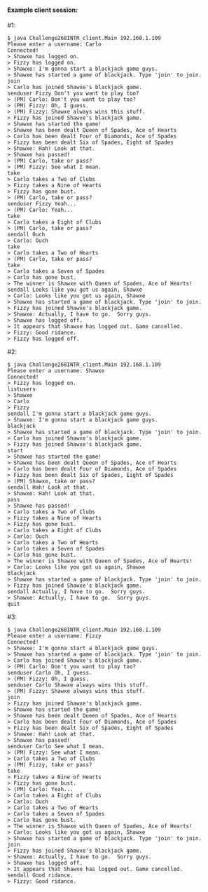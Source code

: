 #### Example client session:

\#1:

    $ java Challenge268INTR_client.Main 192.168.1.109
    Please enter a username: Carlo
    Connected!
    > Shawxe has logged on.
    > Fizzy has logged on.
    > Shawxe: I'm gonna start a blackjack game guys.
    > Shawxe has started a game of blackjack. Type 'join' to join.
    join
    > Carlo has joined Shawxe's blackjack game.
    senduser Fizzy Don't you want to play too?
    > (PM) Carlo: Don't you want to play too?
    > (PM) Fizzy: Oh, I guess.
    > (PM) Fizzy: Shawxe always wins this stuff.
    > Fizzy has joined Shawxe's blackjack game.
    > Shawxe has started the game!
    > Shawxe has been dealt Queen of Spades, Ace of Hearts
    > Carlo has been dealt Four of Diamonds, Ace of Spades
    > Fizzy has been dealt Six of Spades, Eight of Spades
    > Shawxe: Hah! Look at that.
    > Shawxe has passed!
    > (PM) Carlo, take or pass?
    > (PM) Fizzy: See what I mean.
    take
    > Carlo takes a Two of Clubs
    > Fizzy takes a Nine of Hearts
    > Fizzy has gone bust.
    > (PM) Carlo, take or pass?
    senduser Fizzy Yeah...
    > (PM) Carlo: Yeah...
    take
    > Carlo takes a Eight of Clubs
    > (PM) Carlo, take or pass?
    sendall Ouch
    > Carlo: Ouch
    take
    > Carlo takes a Two of Hearts
    > (PM) Carlo, take or pass?
    take
    > Carlo takes a Seven of Spades
    > Carlo has gone bust.
    > The winner is Shawxe with Queen of Spades, Ace of Hearts!
    sendall Looks like you got us again, Shawxe
    > Carlo: Looks like you got us again, Shawxe
    > Shawxe has started a game of blackjack. Type 'join' to join.
    > Fizzy has joined Shawxe's blackjack game.
    > Shawxe: Actually, I have to go.  Sorry guys.
    > Shawxe has logged off.
    > It appears that Shawxe has logged out. Game cancelled.
    > Fizzy: Good ridance.
    > Fizzy has logged off.

\#2:

    $ java Challenge268INTR_client.Main 192.168.1.109
    Please enter a username: Shawxe
    Connected!
    > Fizzy has logged on.
    listusers
    > Shawxe
    > Carlo
    > Fizzy
    sendall I'm gonna start a blackjack game guys.
    > Shawxe: I'm gonna start a blackjack game guys.
    blackjack
    > Shawxe has started a game of blackjack. Type 'join' to join.
    > Carlo has joined Shawxe's blackjack game.
    > Fizzy has joined Shawxe's blackjack game.
    start
    > Shawxe has started the game!
    > Shawxe has been dealt Queen of Spades, Ace of Hearts
    > Carlo has been dealt Four of Diamonds, Ace of Spades
    > Fizzy has been dealt Six of Spades, Eight of Spades
    > (PM) Shawxe, take or pass?
    sendall Hah! Look at that.
    > Shawxe: Hah! Look at that.
    pass
    > Shawxe has passed!
    > Carlo takes a Two of Clubs
    > Fizzy takes a Nine of Hearts
    > Fizzy has gone bust.
    > Carlo takes a Eight of Clubs
    > Carlo: Ouch
    > Carlo takes a Two of Hearts
    > Carlo takes a Seven of Spades
    > Carlo has gone bust.
    > The winner is Shawxe with Queen of Spades, Ace of Hearts!
    > Carlo: Looks like you got us again, Shawxe
    blackjack
    > Shawxe has started a game of blackjack. Type 'join' to join.
    > Fizzy has joined Shawxe's blackjack game.
    sendall Actually, I have to go.  Sorry guys.
    > Shawxe: Actually, I have to go.  Sorry guys.
    quit

\#3:

    $ java Challenge268INTR_client.Main 192.168.1.109
    Please enter a username: Fizzy
    Connected!
    > Shawxe: I'm gonna start a blackjack game guys.
    > Shawxe has started a game of blackjack. Type 'join' to join.
    > Carlo has joined Shawxe's blackjack game.
    > (PM) Carlo: Don't you want to play too?
    senduser Carlo Oh, I guess.
    > (PM) Fizzy: Oh, I guess.
    senduser Carlo Shawxe always wins this stuff.
    > (PM) Fizzy: Shawxe always wins this stuff.
    join
    > Fizzy has joined Shawxe's blackjack game.
    > Shawxe has started the game!
    > Shawxe has been dealt Queen of Spades, Ace of Hearts
    > Carlo has been dealt Four of Diamonds, Ace of Spades
    > Fizzy has been dealt Six of Spades, Eight of Spades
    > Shawxe: Hah! Look at that.
    > Shawxe has passed!
    senduser Carlo See what I mean.
    > (PM) Fizzy: See what I mean.
    > Carlo takes a Two of Clubs
    > (PM) Fizzy, take or pass?
    take
    > Fizzy takes a Nine of Hearts
    > Fizzy has gone bust.
    > (PM) Carlo: Yeah...
    > Carlo takes a Eight of Clubs
    > Carlo: Ouch
    > Carlo takes a Two of Hearts
    > Carlo takes a Seven of Spades
    > Carlo has gone bust.
    > The winner is Shawxe with Queen of Spades, Ace of Hearts!
    > Carlo: Looks like you got us again, Shawxe
    > Shawxe has started a game of blackjack. Type 'join' to join.
    join
    > Fizzy has joined Shawxe's blackjack game.
    > Shawxe: Actually, I have to go.  Sorry guys.
    > Shawxe has logged off.
    > It appears that Shawxe has logged out. Game cancelled.
    sendall Good ridance.
    > Fizzy: Good ridance.
